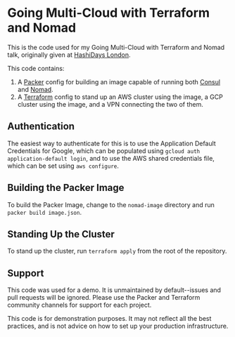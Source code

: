 # Going Multi-Cloud with Terraform and Nomad

This is the code used for my Going Multi-Cloud with Terraform and Nomad talk, originally given at [HashiDays London](https://hashidays.com/london.html).

This code contains:

1. A [Packer](https://packer.io) config for building an image capable of running both [Consul](https://consul.io) and [Nomad](https://nomadproject.io).
2. A [Terraform](https://terraform.io) config to stand up an AWS cluster using the image, a GCP cluster using the image, and a VPN connecting the two of them.

## Authentication

The easiest way to authenticate for this is to use the Application Default Credentials for Google, which can be populated using `gcloud auth application-default login`, and to use the AWS shared credentials file, which can be set using `aws configure`.

## Building the Packer Image

To build the Packer Image, change to the `nomad-image` directory and run `packer build image.json`.

## Standing Up the Cluster

To stand up the cluster, run `terraform apply` from the root of the repository.

## Support

This code was used for a demo. It is unmaintained by default--issues and pull requests will be ignored. Please use the Packer and Terraform community channels for support for each project.

This code is for demonstration purposes. It may not reflect all the best practices, and is not advice on how to set up your production infrastructure.
